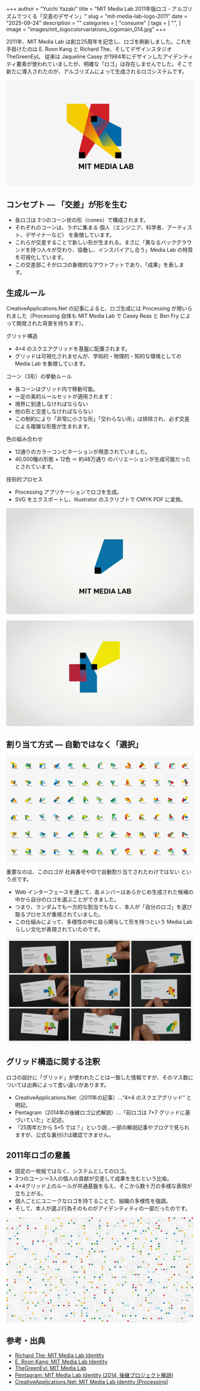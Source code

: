 +++
author = "Yuichi Yazaki"
title = "MIT Media Lab 2011年版ロゴ - アルゴリズムでつくる「交差のデザイン」"
slug = "mit-media-lab-logo-2011"
date = "2025-09-24"
description = ""
categories = [
    "consume"
]
tags = [
    "",
]
image = "images/mit_logocolorvariations_logomain_014.jpg"
+++

2011年、MIT Media Lab は創立25周年を記念し、ロゴを刷新しました。これを手掛けたのは E. Roon Kang と Richard The、そしてデザインスタジオ TheGreenEyl。
従来は Jaqueline Casey が1984年にデザインしたアイデンティティ要素が使われていましたが、明確な「ロゴ」は存在しませんでした。そこで新たに導入されたのが、アルゴリズムによって生成されるロゴシステムです。


<!--more-->

![](images/0000_00-2500x.jpg)

## コンセプト ― 「交差」が形を生む

- 各ロゴは 3つのコーン状の形（cones）で構成されます。
- それぞれのコーンは、ラボに集まる 個人（エンジニア、科学者、アーティスト、デザイナーなど） を象徴しています。
- これらが交差することで新しい形が生まれる。まさに「異なるバックグラウンドを持つ人々が交わり、協働し、インスパイアし合う」Media Lab の特質を可視化しています。
- この交差部こそがロゴの象徴的なアウトプットであり、「成果」を表します。


## 生成ルール

CreativeApplications.Net の記事によると、ロゴ生成には Processing が用いられました（Processing 自体も MIT Media Lab で Casey Reas と Ben Fry によって開発された背景を持ちます）。

グリッド構造

- 4×4 のスクエアグリッドを基盤に配置されます。
- グリッドは可視化されませんが、学術的・物理的・知的な環境としての Media Lab を象徴しています。

コーン（3形）の挙動ルール

- 各コーンはグリッド内で移動可能。
- 一定の美的ルールセットが適用されます：
- 境界に到達しなければならない
- 他の形と交差しなければならない
- この制約により「非常に小さな形」「交わらない形」は排除され、必ず交差による複雑な形態が生まれます。

色の組み合わせ

- 12通りのカラーコンビネーションが用意されていました。
- 40,000種の形態 × 12色 ＝ 約48万通り のバリエーションが生成可能だったとされています。

技術的プロセス

- Processing アプリケーションでロゴを生成。
- SVG をエクスポートし、Illustrator のスクリプトで CMYK PDF に変換。


![](images/Identity_short1.gif)

![](images/Identity_short2.gif)


## 割り当て方式 ― 自動ではなく「選択」

![](images/0001_02-2500x.jpg)

重要なのは、このロゴが 社員番号やIDで自動割り当てされたわけではない という点です。

- Web インターフェースを通じて、各メンバーはあらかじめ生成された候補の中から自分のロゴを選ぶことができました。
- つまり、ランダムでも一方的な割当でもなく、本人が「自分のロゴ」を選び取るプロセスが重視されていました。
- この仕組みによって、多様性の中に自ら関与して形を持つという Media Lab らしい文化が表現されていたのです。

![](images/0002_03-2500x.jpg)



## グリッド構造に関する注釈

ロゴの設計に「グリッド」が使われたことは一致した情報ですが、そのマス数については出典によって食い違いがあります。

- CreativeApplications.Net（2011年の記事）...“4×4 のスクエアグリッド” と明記。
- Pentagram（2014年の後継ロゴ公式解説）...「前ロゴは 7×7 グリッドに基づいていた」と記述。
- 「25周年だから 5×5 では？」という説...一部の解説記事やブログで見られますが、公式な裏付けは確認できません。



## 2011年ロゴの意義

- 固定の一枚絵ではなく、システムとしてのロゴ。
- 3つのコーン＝3人の個人の貢献が交差して成果を生むという比喩。
- 4×4グリッド上のルールが共通基盤を与え、そこから数十万の多様な表現が立ち上がる。
- 個人ごとにユニークなロゴを持てることで、組織の多様性を強調。
- そして、本人が選ぶ行為そのものがアイデンティティの一部だったのです。

![](images/0003_04-2500x.jpg)


## 参考・出典

- [Richard The: MIT Media Lab Identity](https://richardthe.com/projects/medialab?utm_source=chatgpt.com)
- [E. Roon Kang: MIT Media Lab Identity](https://eroonkang.com/feature/mit-media-lab-identity?utm_source=chatgpt.com)
- [TheGreenEyl: MIT Media Lab](https://www.thegreeneyl.com/MIT-Media-Lab?utm_source=chatgpt.com)
- [Pentagram: MIT Media Lab Identity (2014, 後継プロジェクト解説)](https://www.pentagram.com/work/mit-media-lab?utm_source=chatgpt.com)
- [CreativeApplications.Net: MIT Media Lab Identity [Processing]](https://www.creativeapplications.net/project/mit-media-lab-identity-processing/)